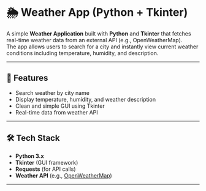 # 🌦️ Weather App (Python + Tkinter)

A simple **Weather Application** built with **Python** and **Tkinter** that fetches real-time weather data from an external API (e.g., OpenWeatherMap).  
The app allows users to search for a city and instantly view current weather conditions including temperature, humidity, and description.

---

## 🚀 Features
- Search weather by city name  
- Display temperature, humidity, and weather description  
- Clean and simple GUI using Tkinter  
- Real-time data from weather API  

---

## 🛠️ Tech Stack
- **Python 3.x**  
- **Tkinter** (GUI framework)  
- **Requests** (for API calls)  
- **Weather API** (e.g., [OpenWeatherMap](https://openweathermap.org/api))  

---
